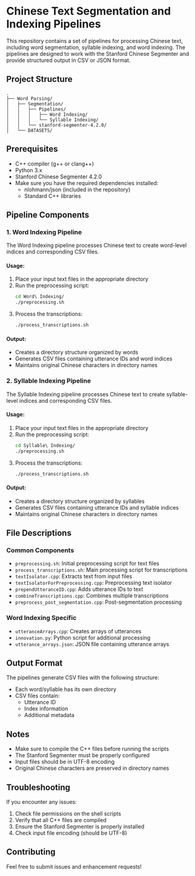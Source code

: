 # Chinese Text Segmentation and Indexing Pipelines

This repository contains a set of pipelines for processing Chinese text, including word segmentation, syllable indexing, and word indexing. The pipelines are designed to work with the Stanford Chinese Segmenter and provide structured output in CSV or JSON format.

## Project Structure

```
.
├── Word Parsing/
│   ├── Segmentation/
│   │   ├── Pipelines/
│   │   │   ├── Word Indexing/
│   │   │   └── Syllable Indexing/
│   │   └── stanford-segmenter-4.2.0/
│   └── DATASETS/
```

## Prerequisites

- C++ compiler (g++ or clang++)
- Python 3.x
- Stanford Chinese Segmenter 4.2.0
- Make sure you have the required dependencies installed:
  - nlohmann/json (included in the repository)
  - Standard C++ libraries

## Pipeline Components

### 1. Word Indexing Pipeline

The Word Indexing pipeline processes Chinese text to create word-level indices and corresponding CSV files.

#### Usage:

1. Place your input text files in the appropriate directory
2. Run the preprocessing script:
   ```bash
   cd Word\ Indexing/
   ./preprocessing.sh
   ```
3. Process the transcriptions:
   ```bash
   ./process_transcriptions.sh
   ```

#### Output:
- Creates a directory structure organized by words
- Generates CSV files containing utterance IDs and word indices
- Maintains original Chinese characters in directory names

### 2. Syllable Indexing Pipeline

The Syllable Indexing pipeline processes Chinese text to create syllable-level indices and corresponding CSV files.

#### Usage:

1. Place your input text files in the appropriate directory
2. Run the preprocessing script:
   ```bash
   cd Syllable\ Indexing/
   ./preprocessing.sh
   ```
3. Process the transcriptions:
   ```bash
   ./process_transcriptions.sh
   ```

#### Output:
- Creates a directory structure organized by syllables
- Generates CSV files containing utterance IDs and syllable indices
- Maintains original Chinese characters in directory names

## File Descriptions

### Common Components

- `preprocessing.sh`: Initial preprocessing script for text files
- `process_transcriptions.sh`: Main processing script for transcriptions
- `textIsolator.cpp`: Extracts text from input files
- `textIsolatorForPreprocessing.cpp`: Preprocessing text isolator
- `prependUtteranceID.cpp`: Adds utterance IDs to text
- `combineTranscriptions.cpp`: Combines multiple transcriptions
- `preprocess_post_segmentation.cpp`: Post-segmentation processing

### Word Indexing Specific

- `utteranceArrays.cpp`: Creates arrays of utterances
- `innovation.py`: Python script for additional processing
- `utterance_arrays.json`: JSON file containing utterance arrays

## Output Format

The pipelines generate CSV files with the following structure:
- Each word/syllable has its own directory
- CSV files contain:
  - Utterance ID
  - Index information
  - Additional metadata

## Notes

- Make sure to compile the C++ files before running the scripts
- The Stanford Segmenter must be properly configured
- Input files should be in UTF-8 encoding
- Original Chinese characters are preserved in directory names

## Troubleshooting

If you encounter any issues:
1. Check file permissions on the shell scripts
2. Verify that all C++ files are compiled
3. Ensure the Stanford Segmenter is properly installed
4. Check input file encoding (should be UTF-8)

## Contributing

Feel free to submit issues and enhancement requests! 